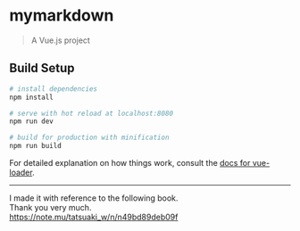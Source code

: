 # mymarkdown

> A Vue.js project

## Build Setup

``` bash
# install dependencies
npm install

# serve with hot reload at localhost:8080
npm run dev

# build for production with minification
npm run build
```

For detailed explanation on how things work, consult the [docs for vue-loader](http://vuejs.github.io/vue-loader).

---

I made it with reference to the following book.<br>
Thank you very much.<br>
<https://note.mu/tatsuaki_w/n/n49bd89deb09f>
